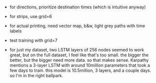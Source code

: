 - for directions, prioritize destination times (which is intuitive anyway)

- for strips, use grid=6

- for actual printing, need vector map, b&w, light grey paths with time labels

- test training with grid=7

- for just my dataset, two LSTM layers of 256 nodes seemed to work great, but on the full dataset, I feel like that's too small. the bigger the better, but the bigger need more data. so that makes sense. Karpathy mentions a 3-layer LSTM with around 10million parameters that took a few days to train. this model is 10.5million, 3 layers, and a couple days. so I'm in the right ballpark.